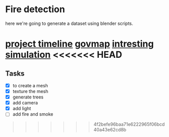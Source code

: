 # Fire detection

here we're going to generate a dataset using blender scripts.

[project timeline](https://docs.google.com/document/d/1UBRHXNqEymnoU_7NFHTs5bM4Y9rxuugejoWpQfEB_uM/edit?tab=t.0)
[govmap](https://www.govmap.gov.il/)
[intresting simulation](https://computationalsciences.org/publications/haedrich-2021-wildfires.html)
<<<<<<< HEAD
=======


## Tasks
- [x] to create a mesh
- [x] texture the mesh
- [x] generate trees
- [x] add camera
- [x] add light
- [ ] add fire and smoke
>>>>>>> 4f2befe96baa71e6222965f06bcd40a43e62cd8b

